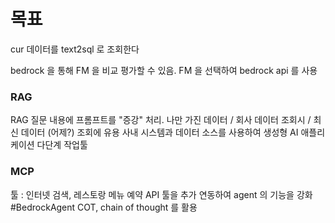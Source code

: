 # 목표
cur 데이터를 text2sql 로 조회한다

bedrock 을 통해 FM 을 비교 평가할 수 있음. FM 을 선택하여 bedrock api 를 사용
### RAG
RAG 질문 내용에 프롬프트를 "증강" 처리.
나만 가진 데이터 / 회사 데이터 조회시 / 최신 데이터 (어제?) 조회에 유용
사내 시스템과 데이터 소스를 사용하여 생성형 AI 애플리케이션 다단계 작업툴 

### MCP
툴 : 인터넷 검색, 레스토랑 메뉴 예약 API
툴을 추가 연동하여 agent 의 기능을 강화 #BedrockAgent
COT, chain of thought 를 활용
